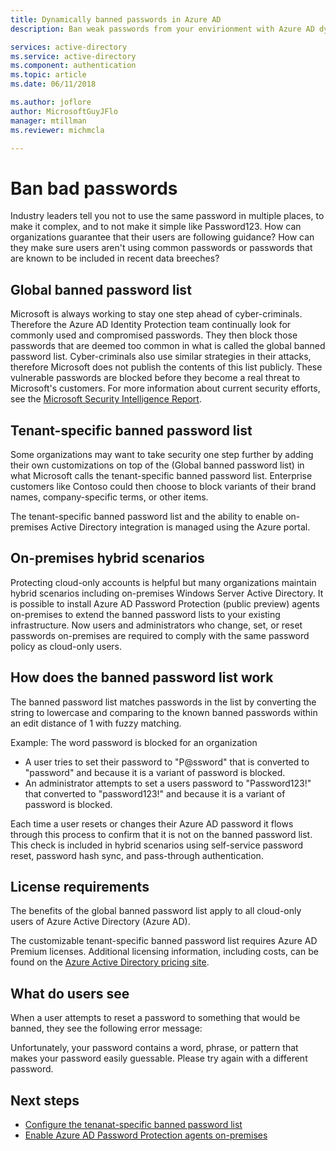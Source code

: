 ```yaml
---
title: Dynamically banned passwords in Azure AD
description: Ban weak passwords from your envirionment with Azure AD dynamically banned passwrords

services: active-directory
ms.service: active-directory
ms.component: authentication
ms.topic: article
ms.date: 06/11/2018

ms.author: joflore
author: MicrosoftGuyJFlo
manager: mtillman
ms.reviewer: michmcla

---
```

# Ban bad passwords

Industry leaders tell you not to use the same password in multiple places, to make it complex, and to not make it simple like Password123. How can organizations guarantee that their users are following guidance? How can they make sure users aren't using common passwords or passwords that are known to be included in recent data breeches?

## Global banned password list

Microsoft is always working to stay one step ahead of cyber-criminals. Therefore the Azure AD Identity Protection team continually look for commonly used and compromised passwords. They then block those passwords that are deemed too common in what is called the global banned password list. Cyber-criminals also use similar strategies in their attacks, therefore Microsoft does not publish the contents of this list publicly. These vulnerable passwords are blocked before they become a real threat to Microsoft's customers. For more information about current security efforts, see the [Microsoft Security Intelligence Report](https://www.microsoft.com/security/intelligence-report).

## Tenant-specific banned password list

Some organizations may want to take security one step further by adding their own customizations on top of the (Global banned password list) in what Microsoft calls the tenant-specific banned password list. Enterprise customers like Contoso could then choose to block variants of their brand names, company-specific terms, or other items.

The tenant-specific banned password list and the ability to enable on-premises Active Directory integration is managed using the Azure portal.

## On-premises hybrid scenarios

Protecting cloud-only accounts is helpful but many organizations maintain hybrid scenarios including on-premises Windows Server Active Directory. It is possible to install Azure AD Password Protection (public preview) agents on-premises to extend the banned password lists to your existing infrastructure. Now users and administrators who change, set, or reset passwords on-premises are required to comply with the same password policy as cloud-only users.

## How does the banned password list work

The banned password list matches passwords in the list by converting the string to lowercase and comparing to the known banned passwords within an edit distance of 1 with fuzzy matching.

Example: The word password is blocked for an organization
   - A user tries to set their password to "P@ssword" that is converted to "password" and because it is a variant of password is blocked.
   - An administrator attempts to set a users password to "Password123!" that converted to "password123!" and because it is a variant of password is blocked.

Each time a user resets or changes their Azure AD password it flows through this process to confirm that it is not on the banned password list. This check is included in hybrid scenarios using self-service password reset, password hash sync, and pass-through authentication.

## License requirements

The benefits of the global banned password list apply to all cloud-only users of Azure Active Directory (Azure AD).

The customizable tenant-specific banned password list requires Azure AD Premium licenses. Additional licensing information, including costs, can be found on the [Azure Active Directory pricing site](https://azure.microsoft.com/pricing/details/active-directory/).

## What do users see

When a user attempts to reset a password to something that would be banned, they see the following error message:

Unfortunately, your password contains a word, phrase, or pattern that makes your password easily guessable. Please try again with a different password.

## Next steps

* [Configure the tenanat-specific banned password list](howto-password-ban-bad.md)
* [Enable Azure AD Password Protection agents on-premises](howto-password-ban-bad-onprem.md)
